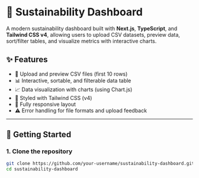 # 🌿 Sustainability Dashboard

A modern sustainability dashboard built with **Next.js**, **TypeScript**, and **Tailwind CSS v4**, allowing users to upload CSV datasets, preview data, sort/filter tables, and visualize metrics with interactive charts.

## ✨ Features

- 📁 Upload and preview CSV files (first 10 rows)
- 📊 Interactive, sortable, and filterable data table
- 📈 Data visualization with charts (using Chart.js)
- 🎨 Styled with Tailwind CSS (v4)
- 📱 Fully responsive layout
- ⚠️ Error handling for file formats and upload feedback

---

## 🚀 Getting Started

### 1. Clone the repository

```bash
git clone https://github.com/your-username/sustainability-dashboard.git
cd sustainability-dashboard
